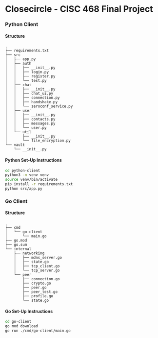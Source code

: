 # Closecircle - CISC 468 Final Project

### Python Client
#### Structure

```plaintext
.
├── requirements.txt
├── src
│   ├── app.py
│   ├── auth
│   │   ├── __init__.py
│   │   ├── login.py
│   │   ├── register.py
│   │   └── test.py
│   ├── chat
│   │   ├── __init__.py
│   │   ├── chat_ui.py
│   │   ├── connection.py
│   │   ├── handshake.py
│   │   └── zeroconf_service.py
│   ├── user
│   │   ├── __init__.py
│   │   ├── contacts.py
│   │   ├── messages.py
│   │   └── user.py
│   └── util
│       ├── __init__.py
│       └── file_encryption.py
└── vault
    └── __init__.py
```
#### Python Set-Up Instructions
  ```bash
  cd python-client
  python3 -m venv venv
  source venv/bin/activate
  pip install -r requirements.txt
  python src/app.py
  ```

### Go Client

#### Structure

```plaintext
.
├── cmd
│   └── go-client
│       └── main.go
├── go.mod
├── go.sum
└── internal
    ├── networking
    │   ├── mdns_server.go
    │   ├── state.go
    │   ├── tcp_client.go
    │   └── tcp_server.go
    └── peer
        ├── connection.go
        ├── crypto.go
        ├── peer.go
        ├── peer_test.go
        ├── profile.go
        └── state.go
```

#### Go Set-Up Instructions
  ```bash
cd go-client
go mod download
go run ./cmd/go-client/main.go
  ```


